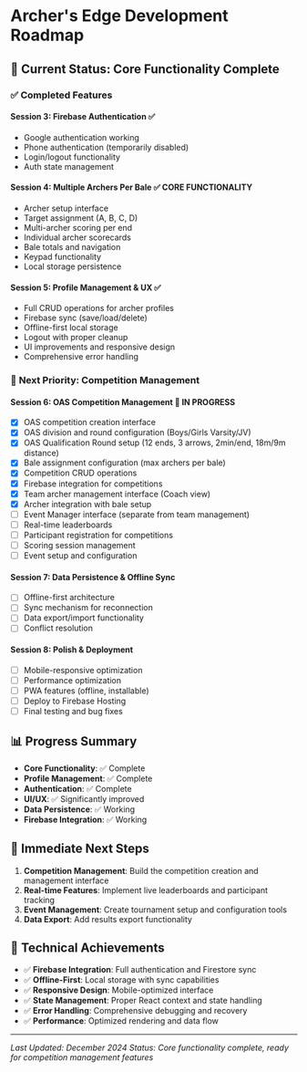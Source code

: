 # Archer's Edge Development Roadmap

## 🎯 **Current Status: Core Functionality Complete**

### ✅ **Completed Features**

#### **Session 3: Firebase Authentication** ✅
- Google authentication working
- Phone authentication (temporarily disabled)
- Login/logout functionality
- Auth state management

#### **Session 4: Multiple Archers Per Bale** ✅ **CORE FUNCTIONALITY**
- Archer setup interface
- Target assignment (A, B, C, D)
- Multi-archer scoring per end
- Individual archer scorecards
- Bale totals and navigation
- Keypad functionality
- Local storage persistence

#### **Session 5: Profile Management & UX** ✅
- Full CRUD operations for archer profiles
- Firebase sync (save/load/delete)
- Offline-first local storage
- Logout with proper cleanup
- UI improvements and responsive design
- Comprehensive error handling

### 🚀 **Next Priority: Competition Management**

#### **Session 6: OAS Competition Management** 🎯 **IN PROGRESS**
- [x] OAS competition creation interface
- [x] OAS division and round configuration (Boys/Girls Varsity/JV)
- [x] OAS Qualification Round setup (12 ends, 3 arrows, 2min/end, 18m/9m distance)
- [x] Bale assignment configuration (max archers per bale)
- [x] Competition CRUD operations
- [x] Firebase integration for competitions
- [x] Team archer management interface (Coach view)
- [x] Archer integration with bale setup
- [ ] Event Manager interface (separate from team management)
- [ ] Real-time leaderboards
- [ ] Participant registration for competitions
- [ ] Scoring session management
- [ ] Event setup and configuration

#### **Session 7: Data Persistence & Offline Sync**
- [ ] Offline-first architecture
- [ ] Sync mechanism for reconnection
- [ ] Data export/import functionality
- [ ] Conflict resolution

#### **Session 8: Polish & Deployment**
- [ ] Mobile-responsive optimization
- [ ] Performance optimization
- [ ] PWA features (offline, installable)
- [ ] Deploy to Firebase Hosting
- [ ] Final testing and bug fixes

## 📊 **Progress Summary**

- **Core Functionality**: ✅ Complete
- **Profile Management**: ✅ Complete
- **Authentication**: ✅ Complete
- **UI/UX**: ✅ Significantly improved
- **Data Persistence**: ✅ Working
- **Firebase Integration**: ✅ Working

## 🎯 **Immediate Next Steps**

1. **Competition Management**: Build the competition creation and management interface
2. **Real-time Features**: Implement live leaderboards and participant tracking
3. **Event Management**: Create tournament setup and configuration tools
4. **Data Export**: Add results export functionality

## 🚀 **Technical Achievements**

- ✅ **Firebase Integration**: Full authentication and Firestore sync
- ✅ **Offline-First**: Local storage with sync capabilities
- ✅ **Responsive Design**: Mobile-optimized interface
- ✅ **State Management**: Proper React context and state handling
- ✅ **Error Handling**: Comprehensive debugging and recovery
- ✅ **Performance**: Optimized rendering and data flow

---

*Last Updated: December 2024*
*Status: Core functionality complete, ready for competition management features* 
